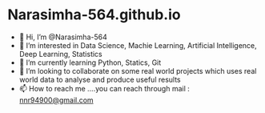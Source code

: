 # Narasimha-564.github.io
- 👋 Hi, I’m @Narasimha-564
- 👀 I’m interested in Data Science, Machie Learning, Artificial Intelligence, Deep Learning, Statistics
- 🌱 I’m currently learning Python, Statics, Git
- 💞️ I’m looking to collaborate on some real world projects which uses real world data to analyse and produce useful results
- 📫 How to reach me ....you can reach through mail : nnr94900@gmail.com
